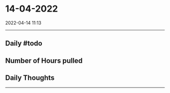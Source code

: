 # 14-04-2022
2022-04-14 11:13

---


## Daily #todo 

## Number of Hours pulled 

## Daily Thoughts




--- 
